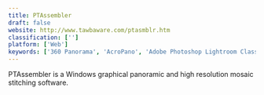 ```yaml
---
title: PTAssembler
draft: false 
website: http://www.tawbaware.com/ptasmblr.htm
classification: ['']
platform: ['Web']
keywords: ['360 Panorama', 'AcroPano', 'Adobe Photoshop Lightroom Classic', 'Affinity Photo', 'ArcSoft Panorama Maker', 'AutoPano', 'AutoStitch Panorama', 'Cardboard Camera', 'GuideGuide', 'Hugin', 'Jupe PhotoStitch', 'Luminance HDR', 'Microsoft Image Composite Editor', 'Mosaicker', 'PTStitcherNG', 'PTgui', 'Panorama Free', 'PanoramaStudio', 'Panoweaver', 'PhotoStitch', 'PhotoStitcher', 'Serif PanoramaPlus', 'Stitch Panorama', 'The Panorama Factory']
---
```

PTAssembler is a Windows graphical panoramic and high resolution mosaic stitching software.